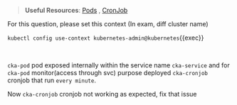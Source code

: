 
> <strong>Useful Resources</strong>: [Pods](https://kubernetes.io/docs/concepts/workloads/pods/) , [CronJob](https://kubernetes.io/docs/concepts/workloads/controllers/cron-jobs/)

For this question, please set this context (In exam, diff cluster name)

`kubectl config use-context kubernetes-admin@kubernetes`{{exec}}

<br>

`cka-pod` pod exposed internally within the service name `cka-service` and for `cka-pod` monitor(access through svc) purpose deployed `cka-cronjob` cronjob that run `every minute`.

Now `cka-cronjob` cronjob not working as expected, fix that issue